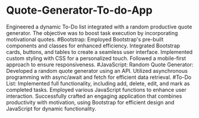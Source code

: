 # Quote-Generator-To-do-App
Engineered a dynamic To-Do list integrated with a random productive quote generator. The objective was to boost task execution by incorporating motivational quotes.
#Bootstrap:
Employed Bootstrap's pre-built components and classes for enhanced efficiency.
Integrated Bootstrap cards, buttons, and tables to create a seamless user interface.
Implemented custom styling with CSS for a personalized touch.
Followed a mobile-first approach to ensure responsiveness.
#JavaScript:
Random Quote Generator:
Developed a random quote generator using an API.
Utilized asynchronous programming with async/await and fetch for efficient data retrieval.
#To-Do List:
Implemented full functionality, including add, delete, edit, and mark as completed tasks.
Employed various JavaScript functions to enhance user interaction.
Successfully crafted an engaging application that combines productivity with motivation, using Bootstrap for efficient design and JavaScript for dynamic functionality.
